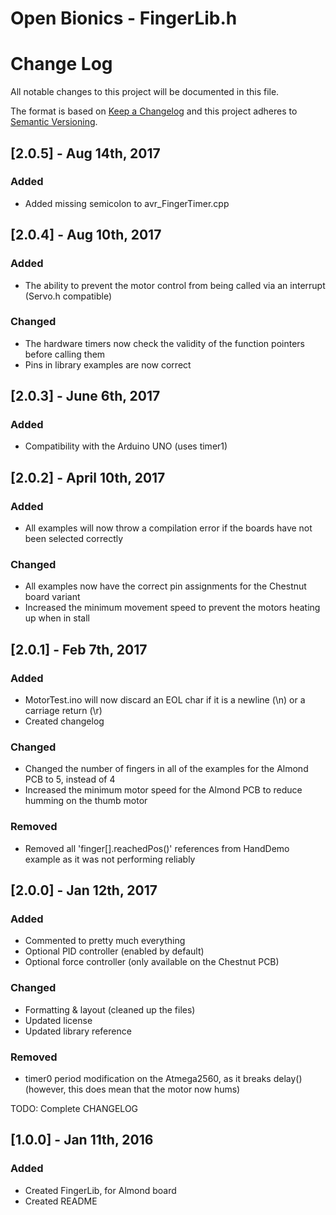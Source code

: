 # Open Bionics - FingerLib.h


# Change Log
All notable changes to this project will be documented in this file.

The format is based on [Keep a Changelog](http://keepachangelog.com/) 
and this project adheres to [Semantic Versioning](http://semver.org/).

## [2.0.5] - Aug 14th, 2017

### Added 
- Added missing semicolon to avr_FingerTimer.cpp


## [2.0.4] - Aug 10th, 2017

### Added 
- The ability to prevent the motor control from being called via an interrupt (Servo.h compatible)

### Changed
- The hardware timers now check the validity of the function pointers before calling them
- Pins in library examples are now correct

## [2.0.3] - June 6th, 2017

### Added 
- Compatibility with the Arduino UNO (uses timer1)


## [2.0.2] - April 10th, 2017

### Added 
- All examples will now throw a compilation error if the boards have not been selected correctly

### Changed
- All examples now have the correct pin assignments for the Chestnut board variant
- Increased the minimum movement speed to prevent the motors heating up when in stall


## [2.0.1] - Feb 7th, 2017

### Added
- MotorTest.ino will now discard an EOL char if it is a newline (\n) or a carriage return (\r)
- Created changelog

### Changed
- Changed the number of fingers in all of the examples for the Almond PCB to 5, instead of 4
- Increased the minimum motor speed for the Almond PCB to reduce humming on the thumb motor

### Removed
- Removed all 'finger[].reachedPos()' references from HandDemo example as it was not performing reliably



## [2.0.0] - Jan 12th, 2017

### Added
- Commented to pretty much everything
- Optional PID controller (enabled by default)
- Optional force controller (only available on the Chestnut PCB)


### Changed
- Formatting & layout (cleaned up the files)
- Updated license
- Updated library reference

### Removed
- timer0 period modification on the Atmega2560, as it breaks delay() (however, this does mean that the motor now hums)


TODO: Complete CHANGELOG

## [1.0.0] - Jan 11th, 2016

### Added
- Created FingerLib, for Almond board
- Created README


